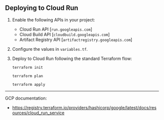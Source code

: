 ## Deploying to Cloud Run

1.  Enable the following APIs in your project:

    -   Cloud Run API [`run.googleapis.com`]
    -   Cloud Build API [`cloudbuild.googleapis.com`]
    -   Artifact Registry API [`artifactregistry.googleapis.com`]

2.  Configure the values in `variables.tf`.

3.  Deploy to Cloud Run following the standard Terraform flow:

    ```
    terraform init
    ```

    ```
    terraform plan
    ```

    ```
    terraform apply
    ```

---

GCP documentation:

-   https://registry.terraform.io/providers/hashicorp/google/latest/docs/resources/cloud_run_service
